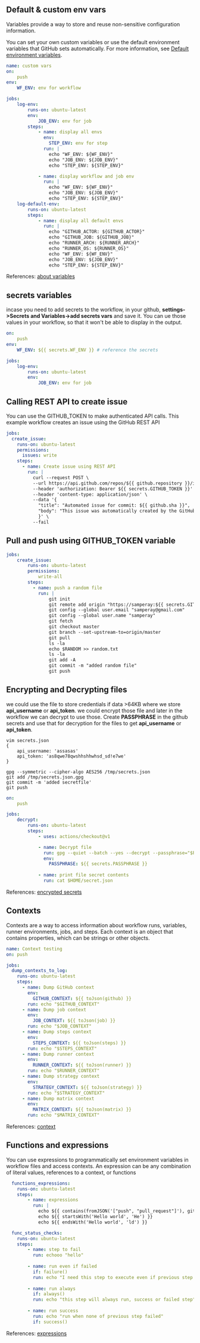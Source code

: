 ## Default & custom env vars

Variables provide a way to store and reuse non-sensitive configuration information.

You can set your own custom variables or use the default environment variables that GitHub sets automatically. For more information, see [Default environment variables](https://docs.github.com/en/actions/learn-github-actions/variables#default-environment-variables).

```yaml
name: custom vars
on:
    push
env:
    WF_ENV: env for workflow

jobs:
    log-env:
        runs-on: ubuntu-latest
        env: 
            JOB_ENV: env for job
        steps:
            - name: display all envs
              env:
                STEP_ENV: env for step
              run: |
                echo "WF_ENV: ${WF_ENV}"
                echo "JOB_ENV: ${JOB_ENV}"
                echo "STEP_ENV: ${STEP_ENV}"

            - name: display workflow and job env
              run: |
                echo "WF_ENV: ${WF_ENV}"
                echo "JOB_ENV: ${JOB_ENV}"
                echo "STEP_ENV: ${STEP_ENV}"
    log-default-env:
        runs-on: ubuntu-latest
        steps:
            - name: display all default envs
              run: |
                echo "GITHUB_ACTOR: ${GITHUB_ACTOR}"
                echo "GITHUB_JOB: ${GITHUB_JOB}"
                echo "RUNNER_ARCH: ${RUNNER_ARCH}"
                echo "RUNNER_OS: ${RUNNER_OS}"
                echo "WF_ENV: ${WF_ENV}"
                echo "JOB_ENV: ${JOB_ENV}"
                echo "STEP_ENV: ${STEP_ENV}"

```

References: [about variables](https://docs.github.com/en/actions/learn-github-actions/variables#about-variables)

## secrets variables

incase you need to add secrets to the workflow, in your github, **settings->Secrets and Variables->add secrets vars** and save it. You can ue those values in your workflow, so that it won't be able to display in the output. 

```yaml
on:
    push
env:
    WF_ENV: ${{ secrets.WF_ENV }} # reference the secrets

jobs:
    log-env:
        runs-on: ubuntu-latest
        env: 
            JOB_ENV: env for job
```

## Calling REST API to create issue

You can use the GITHUB_TOKEN to make authenticated API calls. This example workflow creates an issue using the GitHub REST API

```yaml
jobs:
  create_issue:
    runs-on: ubuntu-latest
    permissions:
      issues: write
    steps:
      - name: Create issue using REST API
        run: |
          curl --request POST \
          --url https://api.github.com/repos/${{ github.repository }}/issues \
          --header 'authorization: Bearer ${{ secrets.GITHUB_TOKEN }}' \
          --header 'content-type: application/json' \
          --data '{
            "title": "Automated issue for commit: ${{ github.sha }}",
            "body": "This issue was automatically created by the GitHub Action workflow **${{ github.workflow }}**. \n\n The commit hash was: _${{ github.sha }}_."
            }' \
          --fail
```

## Pull and push using GITHUB_TOKEN variable

```yaml
jobs:
    create_issue:
        runs-on: ubuntu-latest
        permissions:
            write-all
        steps:
          - name: push a random file
            run: |
                git init 
                git remote add origin "https://samperay:${{ secrets.GITHUB_TOKEN }}@github.com/$GITHUB_REPOSITORY.git"
                git config --global user.email "samperay@gmail.com"
                git config --global user.name "samperay"
                git fetch
                git checkout master
                git branch --set-upstream-to=origin/master
                git pull 
                ls -la
                echo $RANDOM >> random.txt
                ls -la
                git add -A
                git commit -m "added random file"
                git push 
```

## Encrypting and Decrypting files

we could use the file to store credentials if data >64KB where we store **api_username** or **api_token**. 
we could encrypt those file and later in the workflow we can decrypt to use those. Create **PASSPHRASE** in the github secrets and use that for decryption for the files to get **api_username** or **api_token**. 

```
vim secrets.json
{
    api_username: 'assasas'
    api_token: 'as8qwe78qwshhshhwhsd_sd!e7we'
}

gpg --symmetric --cipher-algo AES256 /tmp/secrets.json
git add /tmp/secrets.json.gpg
git commit -m 'added secretfile'
git push
```

```yaml
on:
    push

jobs:
    decrypt: 
        runs-on: ubuntu-latest
        steps:
            - uses: actions/checkout@v1

            - name: Decrypt file
              run: gpg --quiet --batch --yes --decrypt --passphrase="$PASSPHRASE" --output $HOME/secret.json secrets.json.gpg
              env: 
                PASSPHRASE: ${{ secrets.PASSPHRASE }}
              
            - name: print file secret contents
              run: cat $HOME/secret.json
```

References: [encrypted secrets](https://docs.github.com/en/actions/security-guides/encrypted-secrets)

## Contexts

Contexts are a way to access information about workflow runs, variables, runner environments, jobs, and steps. Each context is an object that contains properties, which can be strings or other objects.

```yaml
name: Context testing
on: push

jobs:
  dump_contexts_to_log:
    runs-on: ubuntu-latest
    steps:
      - name: Dump GitHub context
        env:
          GITHUB_CONTEXT: ${{ toJson(github) }}
        run: echo "$GITHUB_CONTEXT"
      - name: Dump job context
        env:
          JOB_CONTEXT: ${{ toJson(job) }}
        run: echo "$JOB_CONTEXT"
      - name: Dump steps context
        env:
          STEPS_CONTEXT: ${{ toJson(steps) }}
        run: echo "$STEPS_CONTEXT"
      - name: Dump runner context
        env:
          RUNNER_CONTEXT: ${{ toJson(runner) }}
        run: echo "$RUNNER_CONTEXT"
      - name: Dump strategy context
        env:
          STRATEGY_CONTEXT: ${{ toJson(strategy) }}
        run: echo "$STRATEGY_CONTEXT"
      - name: Dump matrix context
        env:
          MATRIX_CONTEXT: ${{ toJson(matrix) }}
        run: echo "$MATRIX_CONTEXT"

```

References: [context](https://docs.github.com/en/actions/learn-github-actions/contexts#about-contexts)

## Functions and expressions

You can use expressions to programmatically set environment variables in workflow files and access contexts. An expression can be any combination of literal values, references to a context, or functions

```yaml
  functions_expressions:
    runs-on: ubuntu-latest
    steps:
        - name: expressions
          run: |
            echo ${{ contains(fromJSON('["push", "pull_request"]'), github.event_name) }}
            echo ${{ startsWith('Hello world', 'He') }}
            echo ${{ endsWith('Hello world', 'ld') }}

  func_status_checks:
    runs-on: ubuntu-latest
    steps:
        - name: step to fail
          run: echooo "hello"
          
        - name: run even if failed
          if: failure()
          run: echo "I need this step to execute even if previous step fails"
          
        - name: run always
          if: always()
          run: echo "this step will always run, success or failed step"
          
        - name: run success
          run: echo "run when none of previous step failed" 
          if: success()
```

References: [expressions](https://docs.github.com/en/actions/learn-github-actions/expressions)
